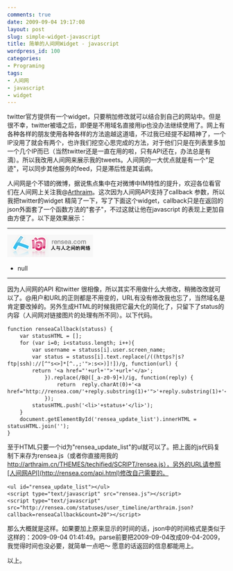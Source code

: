 ```yaml
---
comments: true
date: 2009-09-04 19:17:08
layout: post
slug: simple-widget-javascript
title: 简单的人间网Widget - javascript
wordpress_id: 100
categories:
- Programing
tags:
- 人间网
- javascript
- widget
---
```





twitter官方提供有一个widget，只要稍加修改就可以结合到自己的网站中。但是很不幸，twitter被墙之后，即便是不用域名直接用ip也没办法继续使用了。网上有各种各样的朋友使用各种各样的方法逾越这道墙，不过我已经提不起精神了，一个IP没用了就会有两个，也许我们挖空心思完成的方法，对于他们只是在列表里多加一个几个IP而已（当然twitter还是一直在用的啦，只有API还在，办法总是有滴）。所以我改用人间网来展示我的tweets。人间网的一大优点就是有一个"足迹"，可以同步其他服务的feed，只是滞后性是其诟病。




人间网是个不错的微博，据说焦点集中在对微博中IM特性的提升，欢迎各位看官们在人间网上关注我@[Arthraim](http://rensea.com/arthraim)。这次因为人间网API支持了callback 参数，所以我把twitter的widget 精简了一下，写了下面这个widget，callback只是在返回的json外面套了一个函数方法的"套子"，不过这就让他在javascript 的表现上更加自由方便了。以下是效果展示：




* * *




![](/images/uploads/zb/rensea_logo.png)






  * null







* * *




因为人间网的API 和twitter 很相像，所以其实不用做什么大修改，稍微改改就可以了。@用户和URL的正则都是不用变的，URL有没有修改我也忘了，当然域名是肯定要改掉的。另外生成HTML的时候我把它最大化的简化了，只留下了status的内容（人间网对链接图片的处理有所不同）。以下代码。




    function renseaCallback(statuss) {
        var statusHTML = [];
        for (var i=0; i<statuss.length; i++){
            var username = statuss[i].user.screen_name;
            var status = statuss[i].text.replace(/((https?|s?ftp|ssh)://[^"s<>]*[^.,;'">:s<>)]!])/g, function(url) {
            return '<a href="'+url+'">'+url+'</a>';
                }).replace(/B@([_a-z0-9]+)/ig, function(reply) {
                    return  reply.charAt(0)+'<a href="http://rensea.com/'+reply.substring(1)+'">'+reply.substring(1)+'</a>';
                });
            statusHTML.push('<li>'+status+'</li>');
        }
        document.getElementById('rensea_update_list').innerHTML = statusHTML.join('');
    }




至于HTML只要一个id为"rensea_update_list"的ul就可以了。把上面的js代码复制下来存为rensea.js（或者你直接用我的 http://arthraim.cn/THEMES/techified/SCRIPT/rensea.js），另外的URL请参照[人间网API](http://rensea.com/api.html)修改自己需要的。




    <ul id="rensea_update_list"></ul>
    <script type="text/javascript" src="rensea.js"></script>
    <script type="text/javascript" src="http://rensea.com/statuses/user_timeline/arthraim.json?callback=renseaCallback&count=20"></script>




那么大概就是这样。如果要加上原来显示的时间的话，json中的时间格式是类似于这样的：2009-09-04 01:41:49。parse前要把2009-09-04改成09-04-2009，我觉得时间也没必要，就简单一点吧～ 愿意的话返回的信息都能用上。




以上。
